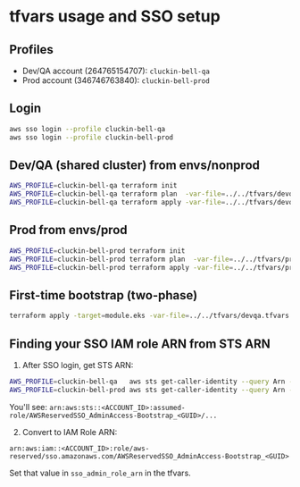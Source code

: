 # tfvars usage and SSO setup

## Profiles
- Dev/QA account (264765154707): `cluckin-bell-qa`
- Prod account (346746763840): `cluckin-bell-prod`

## Login
```bash
aws sso login --profile cluckin-bell-qa
aws sso login --profile cluckin-bell-prod
```

## Dev/QA (shared cluster) from envs/nonprod
```bash
AWS_PROFILE=cluckin-bell-qa terraform init
AWS_PROFILE=cluckin-bell-qa terraform plan  -var-file=../../tfvars/devqa.tfvars
AWS_PROFILE=cluckin-bell-qa terraform apply -var-file=../../tfvars/devqa.tfvars
```

## Prod from envs/prod
```bash
AWS_PROFILE=cluckin-bell-prod terraform init
AWS_PROFILE=cluckin-bell-prod terraform plan  -var-file=../../tfvars/prod.tfvars
AWS_PROFILE=cluckin-bell-prod terraform apply -var-file=../../tfvars/prod.tfvars
```

## First-time bootstrap (two-phase)
```bash
terraform apply -target=module.eks -var-file=../../tfvars/devqa.tfvars
```

## Finding your SSO IAM role ARN from STS ARN

1) After SSO login, get STS ARN:
```bash
AWS_PROFILE=cluckin-bell-qa   aws sts get-caller-identity --query Arn --output text
AWS_PROFILE=cluckin-bell-prod aws sts get-caller-identity --query Arn --output text
```
You'll see: `arn:aws:sts::<ACCOUNT_ID>:assumed-role/AWSReservedSSO_AdminAccess-Bootstrap_<GUID>/...`

2) Convert to IAM Role ARN:
```
arn:aws:iam::<ACCOUNT_ID>:role/aws-reserved/sso.amazonaws.com/AWSReservedSSO_AdminAccess-Bootstrap_<GUID>
```

Set that value in `sso_admin_role_arn` in the tfvars.